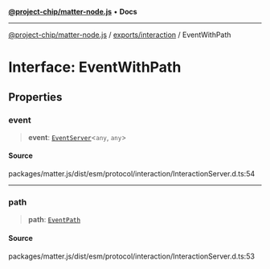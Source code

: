 [**@project-chip/matter-node.js**](../../../README.md) • **Docs**

***

[@project-chip/matter-node.js](../../../modules.md) / [exports/interaction](../README.md) / EventWithPath

# Interface: EventWithPath

## Properties

### event

> **event**: [`EventServer`](../../cluster/classes/EventServer.md)\<`any`, `any`\>

#### Source

packages/matter.js/dist/esm/protocol/interaction/InteractionServer.d.ts:54

***

### path

> **path**: [`EventPath`](EventPath.md)

#### Source

packages/matter.js/dist/esm/protocol/interaction/InteractionServer.d.ts:53
